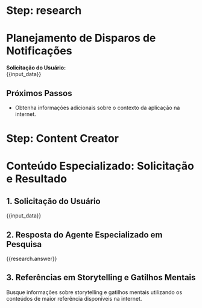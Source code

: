 # Step: research

# Planejamento de Disparos de Notificações

**Solicitação do Usuário:**  
{{input_data}}

## Próximos Passos

- Obtenha informações adicionais sobre o contexto da aplicação na internet.

# Step: Content Creator

# Conteúdo Especializado: Solicitação e Resultado

## 1. Solicitação do Usuário

{{input_data}}

## 2. Resposta do Agente Especializado em Pesquisa

{{research.answer}}

## 3. Referências em Storytelling e Gatilhos Mentais

Busque informações sobre storytelling e gatilhos mentais utilizando os conteúdos de maior referência disponíveis na internet.